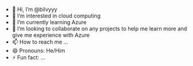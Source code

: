 - 👋 Hi, I’m @bilvyyy
- 👀 I’m interested in cloud computing
- 🌱 I’m currently learning Azure
- 💞️ I’m looking to collaborate on any projects to help me learn more and give me experience with Azure
- 📫 How to reach me ...
- 😄 Pronouns: He/Him
- ⚡ Fun fact: ...

<!---
bilvyyy/bilvyyy is a ✨ special ✨ repository because its `README.md` (this file) appears on your GitHub profile.
You can click the Preview link to take a look at your changes.
--->
